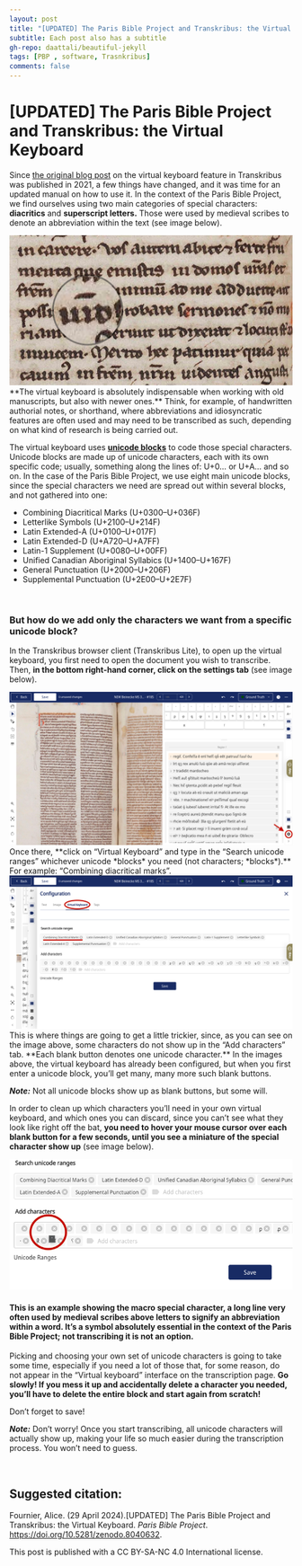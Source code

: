 ```yaml
---
layout: post
title: "[UPDATED] The Paris Bible Project and Transkribus: the Virtual Keyboard"
subtitle: Each post also has a subtitle
gh-repo: daattali/beautiful-jekyll
tags: [PBP , software, Trasnkribus]
comments: false
---
```


# **[UPDATED] The Paris Bible Project and Transkribus: the Virtual Keyboard** 

Since [the original blog post](https://parisbible.github.io/2021-07-14-TheParisBibleProjectandTranskribusVirtualKeyboard/) on the virtual keyboard feature in Transkribus was published in 2021, a few things have changed, and it was time for an updated manual on how to use it. In the context of the Paris Bible Project, we find ourselves using two main categories of special characters: **diacritics** and **superscript letters.** Those were used by medieval scribes to denote an abbreviation within the text (see image below). 
<br>

<img src="/assets/Macron_example.png">

<br>
**The virtual keyboard is absolutely indispensable when working with old manuscripts, but also with newer ones.** Think, for example, of handwritten authorial notes, or shorthand, where abbreviations and idiosyncratic features are often used and may need to be transcribed as such, depending on what kind of research is being carried out. 

The virtual keyboard uses [**unicode blocks**](https://www.compart.com/fr/unicode/block) to code those special characters. Unicode blocks are made up of unicode characters, each with its own specific code; usually, something along the lines of: U+0… or U+A… and so on. In the case of the Paris Bible Project, we use eight main unicode blocks, since the special characters we need are spread out within several blocks, and not gathered into one:

- Combining Diacritical Marks (U+0300–U+036F)
- Letterlike Symbols (U+2100–U+214F)
- Latin Extended-A (U+0100–U+017F)
- Latin Extended-D (U+A720–U+A7FF)
- Latin-1 Supplement (U+0080–U+00FF)
- Unified Canadian Aboriginal Syllabics (U+1400–U+167F)
- General Punctuation (U+2000–U+206F)
- Supplemental Punctuation (U+2E00–U+2E7F)

<br>

### But how do we add only the characters we want from a specific unicode block?

In the Transkribus browser client (Transkribus Lite), to open up the virtual keyboard, you first need to open the document you wish to transcribe. Then, **in the bottom right-hand corner, click on the settings tab** (see image below).
<br>

<img src="/assets/VK_IMG1.png">

<br>
Once there, **click on “Virtual Keyboard” and type in the “Search unicode ranges” whichever unicode *blocks* you need (not characters; *blocks*).** For example: “Combining diacritical marks”. 
<br>

<img src="/assets/VK_IMG2.png">

<br>
This is where things are going to get a little trickier, since, as you can see on the image above, some characters do not show up in the “Add characters” tab. **Each blank button denotes one unicode character.** In the images above, the virtual keyboard has already been configured, but when you first enter a unicode block, you’ll get many, many more such blank buttons.

***Note:*** Not all unicode blocks show up as blank buttons, but some will. 

In order to clean up which characters you’ll need in your own virtual keyboard, and which ones you can discard, since you can’t see what they look like right off the bat, **you need to hover your mouse cursor over each blank button for a few seconds, until you see a miniature of the special character show up** (see image below). 
<br>

<img src="/assets/VK_IMG3.png">

#### This is an example showing the macro special character, a long line very often used by medieval scribes above letters to signify an abbreviation within a word. It’s a symbol absolutely essential in the context of the Paris Bible Project; not transcribing it is not an option.

Picking and choosing your own set of unicode characters is going to take some time, especially if you need a lot of those that, for some reason, do not appear in the “Virtual keyboard” interface on the transcription page. **Go slowly! If you mess it up and accidentally delete a character you needed, you’ll have to delete the entire block and start again from scratch!** 

Don’t forget to save!

***Note:*** Don’t worry! Once you start transcribing, all unicode characters will actually show up, making your life so much easier during the transcription process. You won’t need to guess.

<br>

## **Suggested citation:** 

Fournier, Alice. (29 April 2024).[UPDATED] The Paris Bible Project and Transkribus: the Virtual Keyboard. *Paris Bible Project*. https://doi.org/10.5281/zenodo.8040632. 

This post is published with a CC BY-SA-NC 4.0 International license.
